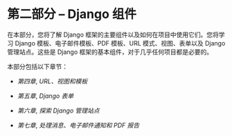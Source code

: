 # 第二部分 – Django 组件

在本部分，您将了解 Django 框架的主要组件以及如何在项目中使用它们。您将学习 Django 模板、电子邮件模板、PDF 模板、URL 模式、视图、表单以及 Django 管理站点。这些是 Django 框架的基本组件，对于几乎任何项目都是必要的。

本部分包括以下章节：

+   *第四章*, *URL、视图和模板*

+   *第五章*, *Django 表单*

+   *第六章*, *探索 Django 管理站点*

+   *第七章*, *处理消息、电子邮件通知和 PDF 报告*
